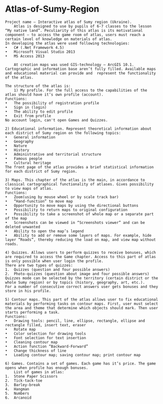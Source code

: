 # Atlas-of-Sumy-Region
	Project name – Interactive atlas of Sumy region (Ukraine).  
		Atlas is designed to use by pupils of 6-7 classes to the lesson “My native land”. Peculiarity of this atlas is its motivational component – to access the game room of atlas, users must reach a certain level of knowledge on materials of atlas.  
	In developing the atlas were used following technologies: 
	•	C# (.Net Framework 4.5) 
	•	Microsoft Visual Studio 2013
	•	MS Access 2013 

		At creation maps was used GIS-technology – ArcGIS 10.1. 
	Cartographic and information base aren’t fully filled. Available maps and educational material can provide and  represent the functionality of the atlas.   

	The structure of the atlas is:
		1) My profile. For the full access to the capabilities of the atlas should have it’s own profile (account). 
	Functions: 
	•	The possibility of registration profile 
	•	Sign in (login) 
	•	The ability to edit profile 
	•	Exit from profile 
	No account login, can't open Games and Quizzes.  

	2) Educational information. Represent theoretical information about each district of Sumy region on the following topics:
	•	General information 
	•	Geography 
	•	Nature 
	•	History 
	•	Administrative and territorial structure 
	•	Famous people 
	•	Cultural heritage 
	The front page of the atlas provides a brief statistical information for each district of Sumy region.
	
	3) Maps. This chapter of the atlas is the main, in accordance to classical cartographical functionality of atlases. Gives possibility to view maps of atlas. 
	Functions: 
	•	Zoom(using by mouse wheel or by scale track bar) 
	•	“Hand-function” to move map 
	•	Opportunity to move maps by using the directional buttons 
	•	Possibility to return maps to original configuration 
	•	Possibility to take a screenshot of whole map or a separate part of the map 
	•	Screenshots can be viewed in “Screenshots viewer” and can be deleted unwanted 
	•	Ability to open the map’s legend 
	•	Ability to add or remove some layers of maps. For example, hide layer “Roads”, thereby reducing the load on map, and view map without roads.
	
	4) Quizzes. Allows users to perform quizzes to receive bonuses, which are required to access the Game chapter. Access to this part of atlas is only possible when user login the profile. 
	There are two types of quizzes: 
	1.	Quizzes (question and four possible answers) 
	2.	Photo-quizzes (question about image and four possible answers) 
	Quizzes mode can be selected by the territory (certain district or the whole Sumy region) or by topics (history, geography, art, etc.). 
	For a number of consecutive correct answers user gets bonuses and they store in his profile. 
	
	5) Contour maps. This part of the atlas allows user to fix educational materials by performing tasks on contour maps. First, user must select the area and theme that determine which objects should mark. Then user starts performing a task. 
	Functions: 
	•	Drawing tools: pencil, line, ellipse, rectangle, ellipse and rectangle filled, insert text, eraser 
	•	Rotate map 
	•	Color selection for drawing tools 
	•	Font selection for text insertion 
	•	Cleaning contour map 
	•	Action function “Backward-Forward” 
	•	Change thickness of line 
	•	Loading contour map; saving contour map; print contour map 
	
	6) Games. Contains a set of games. Each game has it’s price. The game opens when profile has enough bonuses. 
	    List of games in atlas: 
	1.	Stone Paper Scissors 
	2.	Tick-tack-toe 
	3.	Barley-break 
	4.	Hangman 
	5.	Numbers 
	6.	Arcanoid
